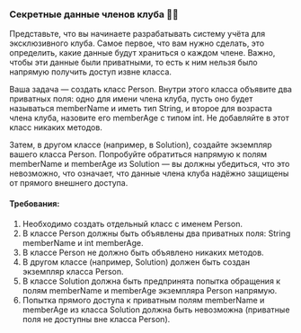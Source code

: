 
### Секретные данные членов клуба 🕵️‍♀️

Представьте, что вы начинаете разрабатывать систему учёта для эксклюзивного клуба. Самое первое, что вам нужно сделать, это определить, какие данные будут храниться о каждом члене. Важно, чтобы эти данные были приватными, то есть к ним нельзя было напрямую получить доступ извне класса.

Ваша задача — создать класс Person. Внутри этого класса объявите два приватных поля: одно для имени члена клуба, пусть оно будет называться memberName и иметь тип String, и второе для возраста члена клуба, назовите его memberAge с типом int. Не добавляйте в этот класс никаких методов.

Затем, в другом классе (например, в Solution), создайте экземпляр вашего класса Person. Попробуйте обратиться напрямую к полям memberName и memberAge из Solution — вы должны убедиться, что это невозможно, что означает, что данные члена клуба надёжно защищены от прямого внешнего доступа.

#### Требования:
1. Необходимо создать отдельный класс с именем Person.
2. В классе Person должны быть объявлены два приватных поля: String memberName и int memberAge.
3. В классе Person не должно быть объявлено никаких методов.
4. В другом классе (например, Solution) должен быть создан экземпляр класса Person.
5. В классе Solution должна быть предпринята попытка обращения к полям memberName и memberAge экземпляра Person напрямую.
6. Попытка прямого доступа к приватным полям memberName и memberAge из класса Solution должна быть невозможна (приватные поля не доступны вне класса Person).